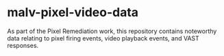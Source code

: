 # malv-pixel-video-data
As part of the Pixel Remediation work, this repository contains noteworthy data relating to pixel firing events, video playback events, and VAST responses. 
